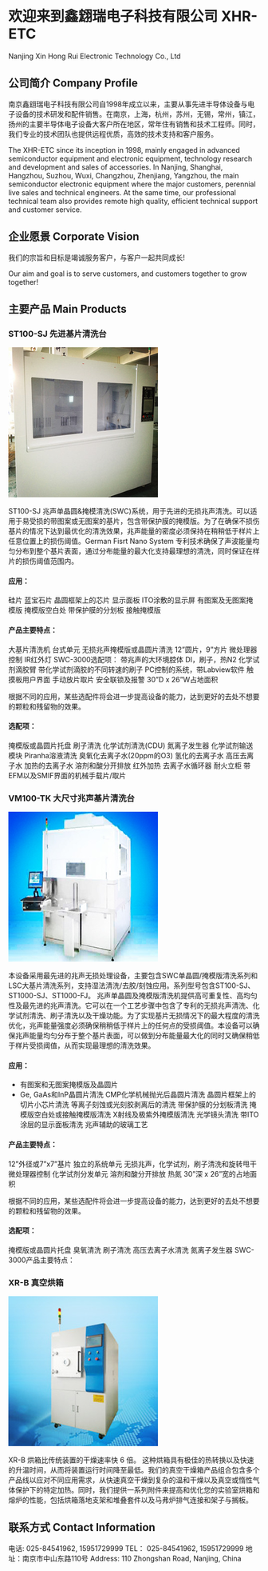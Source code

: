 # 欢迎来到鑫翝瑞电子科技有限公司 XHR-ETC
Nanjing Xin Hong Rui Electronic Technology Co., Ltd

## 公司简介 Company Profile

南京鑫翝瑞电子科技有限公司自1998年成立以来，主要从事先进半导体设备与电子设备的技术研发和配件销售。在南京，上海，杭州，苏州，无锡，常州，镇江，扬州的主要半导体电子设备大客户所在地区，常年住有销售和技术工程师。同时，我们专业的技术团队也提供远程优质，高效的技术支持和客户服务。

The XHR-ETC since its inception in 1998, mainly engaged in advanced semiconductor equipment and electronic equipment, technology research and development and sales of accessories. In Nanjing, Shanghai, Hangzhou, Suzhou, Wuxi, Changzhou, Zhenjiang, Yangzhou, the main semiconductor electronic equipment where the major customers, perennial live sales and technical engineers. At the same time, our professional technical team also provides remote high quality, efficient technical support and customer service.

## 企业愿景 Corporate Vision

我们的宗旨和目标是竭诚服务客户，与客户一起共同成长! 

Our aim and goal is to serve customers, and customers together to grow together!

## 主要产品 Main Products

### ST100-SJ 先进基片清洗台
![Image](./3.jpg)

ST100-SJ 兆声单晶圆&掩模清洗(SWC)系统，用于先进的无损兆声清洗。可以适用于易受损的带图案或无图案的基片，包含带保护膜的掩模版。为了在确保不损伤基片的情况下达到最优化的清洗效果，兆声能量的密度必须保持在稍稍低于样片上任意位置上的损伤阈值。German Fisrt Nano System 专利技术确保了声波能量均匀分布到整个基片表面，通过分布能量的最大化支持最理想的清洗，同时保证在样片的损伤阈值范围内。

#### 应用：
硅片
蓝宝石片
晶圆框架上的芯片
显示面板
ITO涂敷的显示屏
有图案及无图案掩模版
掩模版空白处
带保护膜的分划板
接触掩模版

#### 产品主要特点：
大基片清洗机
台式单元
无损兆声掩模版或晶圆片清洗
12”圆片，9”方片
微处理器控制
IR红外灯
SWC-3000选配项：
带兆声的大环境腔体
DI，刷子，热N2
化学试剂滴胶臂
带化学试剂滴胶的不同转速的刷子
PC控制的系统，带Labview软件
触摸板用户界面
手动放片取片
安全联锁及报警
30”D x 26”W占地面积

根据不同的应用，某些选配件将会进一步提高设备的能力，达到更好的去处不想要的颗粒和残留物的效果。
#### 选配项：
掩模版或晶圆片托盘
刷子清洗
化学试剂清洗(CDU)
氮离子发生器
化学试剂输送模块
Piranha溶液清洗
臭氧化去离子水(20ppm的O3)
氢化的去离子水
高压去离子水
加热的去离子水
溶剂和酸分开排放
红外加热
去离子水循环器
耐火立柜
带EFM以及SMIF界面的机械手载片/取片

### VM100-TK 大尺寸兆声基片清洗台
![Image](./1.jpg)

本设备采用最先进的兆声无损处理设备，主要包含SWC单晶圆/掩模版清洗系列和LSC大基片清洗系列，支持湿法清洗/去胶/刻蚀应用。系列型号包含ST100-SJ、ST1000-SJ、ST1000-FJ。
兆声单晶圆及掩模版清洗机提供高可重复性、高均匀性及最先进的兆声清洗。它可以在一个工艺步骤中包含了专利的无损兆声清洗、化学试剂清洗、刷子清洗以及干燥功能。为了实现基片无损情况下的最大程度的清洗优化，兆声能量强度必须确保稍稍低于样片上的任何点的受损阈值。本设备可以确保兆声能量均匀分布于整个基片表面，可以做到分布能量最大化的同时又确保稍低于样片受损阈值，从而实现最理想的清洗效果。

#### 应用：
* 有图案和无图案掩模版及晶圆片
* Ge, GaAs和InP晶圆片清洗
CMP化学机械抛光后晶圆片清洗
晶圆片框架上的切片小芯片清洗
等离子刻蚀或光刻胶剥离后的清洗
带保护膜的分划板清洗
掩模版空白处或接触掩模版清洗
X射线及极紫外掩模版清洗
光学镜头清洗
带ITO涂层的显示面板清洗
兆声辅助的玻璃工艺

#### 产品主要特点：
12”外径或7”x7”基片
独立的系统单元
无损兆声，化学试剂，刷子清洗和旋转甩干
微处理器控制
化学试剂分发单元
溶剂和酸分开排放
热氮
30”深 x 26”宽的占地面积

根据不同的应用，某些选配件将会进一步提高设备的能力，达到更好的去处不想要的颗粒和残留物的效果。
#### 选配项：
掩模版或晶圆片托盘
臭氧清洗
刷子清洗
高压去离子水清洗
氮离子发生器
SWC-3000产品主要特点：

### XR-B 真空烘箱
![Image](./2.jpg)

XR-B 烘箱比传统装置的干燥速率快 6 倍。 这种烘箱具有极佳的热转换以及快速的升温时间，从而将装置运行时间降至最低。我们的真空干燥箱产品组合包含多个产品线以应对不同应用需求，从快速真空干燥到复杂的温和干燥以及真空或惰性气体保护下的特定加热。同时，我们提供一系列附件来提高和优化您的实验室烘箱和熔炉的性能，包括烘箱落地支架和堆叠套件以及马弗炉排气连接和架子与搁板。

## 联系方式 Contact Information
电话: 025-84541962, 15951729999
TEL： 025-84541962, 15951729999
地址：南京市中山东路110号
Address: 110 Zhongshan Road, Nanjing, China


